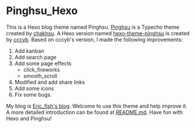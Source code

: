 # Pinghsu_Hexo
This is a Hexo blog theme named Pinghsu. [Pinghsu](https://github.com/chakhsu/pinghsu) is a Typecho theme created by [chakhsu](https://github.com/chakhsu). A Hexo version named [hexo-theme-pinghsu](https://github.com/cccyb/hexo-theme-pinghsu) is created by [cccyb](https://github.com/cccyb). Based on cccyb's version, I made the following improvements:
1. Add kanban
2. Add search page
3. Add some page effects
   - click_fireworks
   - smooth_scroll
4. Modified and add share links
5. Add some icons
6. Fix some bugs.

My blog is [Eric_fish's blog](https://yyb1995.github.io/). Welcome to use this theme and help improve it. A more detailed introduction can be found at [README.md](./themes/pinghsu/README.md). Have fun with Hexo and Pinghsu!
